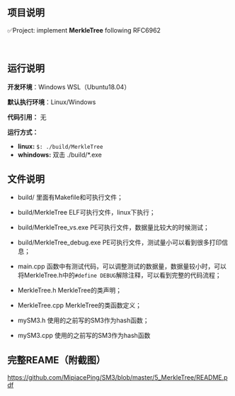 ## 项目说明

✅Project: implement **MerkleTree** following RFC6962

​	

## 运行说明

**开发环境**：Windows WSL（Ubuntu18.04）

**默认执行环境**：Linux/Windows

**代码引用：** 无

**运行方式：**

- **linux:**        `$: ./build/MerkleTree`  
- **whindows:**  双击 ./build/*.exe



## 文件说明

- build/ 	里面有Makefile和可执行文件；
- build/MerkleTree  ELF可执行文件，linux下执行；
- build/MerkleTree_vs.exe  PE可执行文件，数据量比较大的时候测试；
- build/MerkleTree_debug.exe  PE可执行文件，测试量小可以看到很多打印信息；

- main.cpp	函数中有测试代码，可以调整测试的数据量，数据量较小时，可以将MerkleTree.h中的`#define DEBUG`解除注释，可以看到完整的代码流程；
- MerkleTree.h    MerkleTree的类声明；
- MerkleTree.cpp    MerkleTree的类函数定义；
- mySM3.h    使用的之前写的SM3作为hash函数；
- mySM3.cpp     使用的之前写的SM3作为hash函数



## 完整REAME（附截图）

https://github.com/MipiacePing/SM3/blob/master/5_MerkleTree/README.pdf